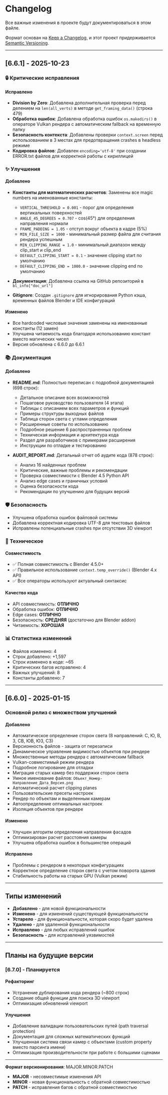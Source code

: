 # Changelog

Все важные изменения в проекте будут документироваться в этом файле.

Формат основан на [Keep a Changelog](https://keepachangelog.com/ru/1.0.0/),
и этот проект придерживается [Semantic Versioning](https://semver.org/lang/ru/).

---

## [6.6.1] - 2025-10-23

### 🔒 Критические исправления

#### Исправлено
- **Division by Zero**: Добавлена дополнительная проверка перед делением на `len(all_verts)` в методе `get_framing_data()` (строка 479)
- **Обработка ошибок**: Добавлена обработка ошибок `os.makedirs()` в операторе Vulkan рендера с автоматическим fallback на временную папку
- **Безопасность контекста**: Добавлены проверки `context.screen` перед использованием в 3 местах для предотвращения crashes в headless режиме
- **Кодировка файлов**: Добавлен `encoding='utf-8'` при создании ERROR.txt файлов для корректной работы с кириллицей

### ✨ Улучшения

#### Добавлено
- **Константы для математических расчетов**: Заменены все magic numbers на именованные константы:
  - `VERTICAL_THRESHOLD = 0.001` - порог для определения вертикальных поверхностей
  - `ANGLE_45_DEGREES = 0.707` - cos(45°) для определения направления нормали
  - `FRAME_PADDING = 1.05` - отступ вокруг объекта в кадре (5%)
  - `MIN_FILE_SIZE = 1000` - минимальный размер файла для считания рендера успешным
  - `MIN_CLIPPING_RANGE = 1.0` - минимальный диапазон между clip_start и clip_end
  - `DEFAULT_CLIPPING_START = 0.1` - значение clipping start по умолчанию
  - `DEFAULT_CLIPPING_END = 1000.0` - значение clipping end по умолчанию

- **Документация**: Добавлена ссылка на GitHub репозиторий в `bl_info["doc_url"]`
- **Gitignore**: Создан `.gitignore` для игнорирования Python кэша, временных файлов Blender и IDE конфигураций

#### Изменено
- Все hardcoded числовые значения заменены на именованные константы (12 замен)
- Улучшена читаемость кода благодаря использованию констант вместо магических чисел
- Версия обновлена с 6.6.0 до 6.6.1

### 📚 Документация

#### Добавлено
- **README.md**: Полностью переписан с подробной документацией (698 строк):
  - Детальное описание всех возможностей
  - Пошаговое руководство пользователя (4 этапа)
  - Таблицы с описанием всех параметров и функций
  - Примеры структуры выходных файлов
  - Таблица сторон света с углами определения
  - Расширенные советы по использованию
  - Подробное решение 6 распространенных проблем
  - Техническая информация и архитектура кода
  - Раздел для разработчиков с примерами расширения
  - Инструкции по отладке и тестированию

- **AUDIT_REPORT.md**: Детальный отчет об аудите кода (878 строк):
  - Анализ 16 найденных проблем
  - Критические, важные проблемы и рекомендации
  - Проверка совместимости с Blender 4.5 Python API
  - Анализ edge cases и граничных условий
  - Оценка безопасности кода
  - Рекомендации по улучшению для будущих версий

### 🛡️ Безопасность
- Улучшена обработка ошибок файловой системы
- Добавлена корректная кодировка UTF-8 для текстовых файлов
- Исправлены потенциальные crashes при отсутствии 3D viewport

### 🔧 Техническое

#### Совместимость
- ✅ Полная совместимость с Blender 4.5.0+
- ✅ Правильное использование `context.temp_override()` (Blender 4.x API)
- ✅ Все операторы используют актуальный синтаксис

#### Качество кода
- API совместимость: **ОТЛИЧНО**
- Обработка ошибок: **ОТЛИЧНО**
- Edge cases: **ОТЛИЧНО**
- Безопасность: **СРЕДНЯЯ** (достаточно для Blender addon)
- Читаемость: **ХОРОШАЯ**

### 📊 Статистика изменений
- Файлов изменено: 4
- Строк добавлено: +1,597
- Строк изменено в коде: ~65
- Критических багов исправлено: 4
- Важных улучшений: 8
- Константы добавлено: 7

---

## [6.6.0] - 2025-01-15

### Основной релиз с множеством улучшений

#### Добавлено
- Автоматическое определение сторон света (8 направлений: С, Ю, В, З, СВ, ЮВ, ЮЗ, СЗ)
- Версионность файлов - защита от перезаписи
- Динамическое управление видимостью объектов при рендере
- Множественные методы рендера с автоматическим fallback
- Vulkan-совместимый режим рендера
- Подробное логирование для отладки
- Миграция старых камер без поддержки сторон света
- Умное именование файлов: `Объект_Номер-Направление_Дата_Версия.png`
- Автоматический расчет clipping planes
- Пользовательские пресеты настроек
- Рендер по объектам и выделенным камерам
- Автоопределение оптимальных настроек
- Изоляция объектов при рендере

#### Изменено
- Улучшен алгоритм определения направления фасадов
- Оптимизирован расчет расстояния камеры
- Улучшена обработка ошибок в большинстве операций

#### Исправлено
- Проблемы с рендером в некоторых конфигурациях
- Корректное определение сторон света с учетом поворота здания
- Стабильность работы на старых GPU (Vulkan режим)

---

## Типы изменений

- **Добавлено** - для новой функциональности
- **Изменено** - для изменений существующей функциональности
- **Устарело** - для функциональности, которая скоро будет удалена
- **Удалено** - для удаленной функциональности
- **Исправлено** - для любых исправлений ошибок
- **Безопасность** - для исправлений уязвимостей

---

## Планы на будущие версии

### [6.7.0] - Планируется

#### Рефакторинг
- Устранение дублирования кода рендера (~800 строк)
- Создание общей функции для поиска 3D viewport
- Оптимизация обновлений viewport

#### Улучшения
- Добавление валидации пользовательских путей (path traversal protection)
- Документация для сложных математических функций
- Улучшенная система связи камер с объектами (custom property вместо парсинга имени)
- Оптимизация производительности при работе с большими сценами

---

**Формат версионирования**: MAJOR.MINOR.PATCH
- **MAJOR** - несовместимые изменения API
- **MINOR** - новая функциональность с обратной совместимостью
- **PATCH** - исправления багов с обратной совместимостью

